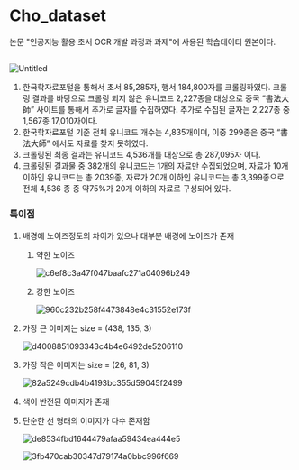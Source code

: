 # Cho_dataset

논문 "인공지능 활용 초서 OCR 개발 과정과 과제"에 사용된 학습데이터 원본이다.

## 
![Untitled](https://github.com/DBChoi85/Cho_dataset/assets/43774570/49214bfb-5fe5-4fd4-845f-4f1adf8c04db)

1. 한국학자료포털을 통해서 초서 85,285자, 행서 184,800자를 크롤링하였다. 크롤링 결과를 바탕으로 크롤링 되지 않은 유니코드 2,227종을 대상으로 중국 “書法大師” 사이트를 통해서 추가로 글자를 수집하였다. 추가로 수집된 글자는 2,227종 중 1,567종 17,010자이다. 
2. 한국학자료포털 기준 전체 유니코드 개수는 4,835개이며, 이중 299종은 중국  “書法大師” 에서도 자료를 찾지 못하였다.
3. 크롤링된 최종 결과는 유니코드 4,536개를 대상으로 총 287,095자 이다.
4. 크롤링된 결과물 중 382개의 유니코드는 1개의 자료만 수집되었으며, 자료가 10개 이하인 유니코드는 총 2039종, 자료가 20개 이하인 유니코드는 총 3,399종으로 전체 4,536 종 중 약75%가 20개 이하의 자료로 구성되어 있다.

### 특이점

1. 배경에 노이즈정도의 차이가 있으나 대부분 배경에 노이즈가 존재
    1. 약한 노이즈
        
        ![c6ef8c3a47f047baafc271a04096b249](https://github.com/DBChoi85/Cho_dataset/assets/43774570/41201d57-9eaf-4867-8b86-112d0a589061)

    2. 강한 노이즈
        
        ![960c232b258f4473848e4c31552e173f](https://github.com/DBChoi85/Cho_dataset/assets/43774570/6e8c992f-aed9-446d-9dbc-713f8dbb4c3e)

2. 가장 큰 이미지는 size = (438, 135, 3)
    
    ![d4008851093343c4b4e6492de5206110](https://github.com/DBChoi85/Cho_dataset/assets/43774570/c25f203a-f58f-4e07-b72b-49a57c7a932d)

3. 가장 작은 이미지는 size = (26, 81, 3)
    
    ![82a5249cdb4b4193bc355d59045f2499](https://github.com/DBChoi85/Cho_dataset/assets/43774570/551951f2-4c7d-48e1-b637-c8cf292a7b46)

4. 색이 반전된 이미지가 존재
5. 단순한 선 형태의 이미지가 다수 존재함
    
    ![de8534fbd1644479afaa59434ea444e5](https://github.com/DBChoi85/Cho_dataset/assets/43774570/010e1845-95d8-4dd2-ba21-c7150240898e)

    ![3fb470cab30347d79174a0bbc996f669](https://github.com/DBChoi85/Cho_dataset/assets/43774570/338c2f9a-0df2-4e48-b249-a51b9f988beb)

